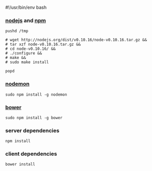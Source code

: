 #!/usr/bin/env bash

### [nodejs](http://nodejs.org/) and [npm](http://npmjs.org/)
    pushd /tmp

    # wget http://nodejs.org/dist/v0.10.16/node-v0.10.16.tar.gz &&
    # tar xzf node-v0.10.16.tar.gz &&
    # cd node-v0.10.16/ &&
    # ./configure &&
    # make &&
    # sudo make install

    popd

### [nodemon](http://remy.github.io/nodemon/)
    sudo npm install -g nodemon

### [bower](http://bower.io/)
    sudo npm install -g bower

### server dependencies
    npm install

### client dependencies
    bower install
